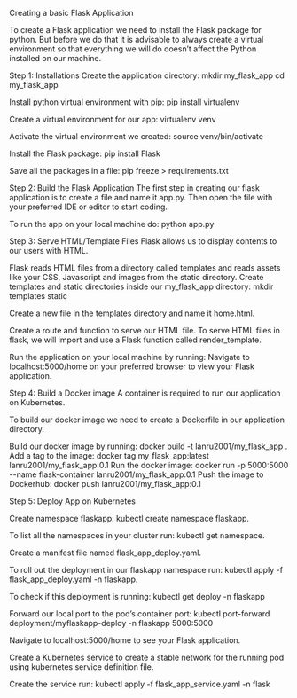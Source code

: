 Creating a basic Flask Application

To create a Flask application we need to install the Flask package for python. But before we do that it is advisable to always create a virtual environment so that everything we will do doesn’t affect the Python installed on our machine.

Step 1: Installations
Create the application directory:
mkdir my_flask_app
cd my_flask_app

Install python virtual environment with pip: 
pip install virtualenv

Create a virtual environment for our app:
virtualenv venv

Activate the virtual environment we created:
source venv/bin/activate

Install the Flask package:
pip install Flask

Save all the packages in a file:
pip freeze > requirements.txt

Step 2: Build the Flask Application
The first step in creating our flask application is to create a file and name it app.py. Then open the file with your preferred IDE or editor to start coding.

To run the app on your local machine do:
python app.py

Step 3: Serve HTML/Template Files
Flask allows us to display contents to our users with HTML.

Flask reads HTML files from a directory called templates and reads assets like your CSS, Javascript and images from the static directory.
Create templates and static directories inside our my_flask_app directory:
mkdir templates static

Create a new file in the templates directory and name it home.html.

Create a route and function to serve our HTML file. To serve HTML files in flask, we will import and use a Flask function called render_template.

Run the application on your local machine by running:
Navigate to localhost:5000/home on your preferred browser to view your Flask application.

Step 4: Build a Docker image
A container is required to run our application on Kubernetes.

To build our docker image we need to create a Dockerfile in our application directory.

Build our docker image by running: docker build -t lanru2001/my_flask_app .
Add a tag to the image: docker tag my_flask_app:latest lanru2001/my_flask_app:0.1
Run the docker image: docker run -p 5000:5000 --name flask-container  lanru2001/my_flask_app:0.1
Push the image to Dockerhub: docker push lanru2001/my_flask_app:0.1

Step 5: Deploy App on Kubernetes

Create namespace flaskapp: kubectl create namespace flaskapp.

To list all the namespaces in your cluster run: kubectl get namespace.

Create a manifest file named flask_app_deploy.yaml.

To roll out the deployment in our flaskapp namespace run: kubectl apply -f flask_app_deploy.yaml -n flaskapp.

To check if this deployment is running: kubectl get deploy -n flaskapp

Forward our local port to the pod’s container port: kubectl port-forward deployment/myflaskapp-deploy -n flaskapp 5000:5000

Navigate to localhost:5000/home to see your Flask application.

Create a Kubernetes service to create a stable network for the running pod using kubernetes service definition file.

Create the service run: kubectl apply -f flask_app_service.yaml -n flask
